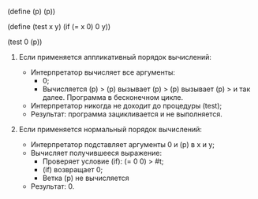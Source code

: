 (define (p) (p))

(define (test x y)
  (if (= x 0)
      0
      y))

(test 0 (p))

1. Если применяется аппликативный порядок вычислений:
    - Интерпретатор вычисляет все аргументы:
        - 0;
        - Вычисляется (p) > (p) вызывает (p) > (p) вызывает (p) > и так далее. Программа в бесконечном цикле.
    - Интерпретатор никогда не доходит до процедуры (test);
    - Результат: программа зацикливается и не выполняется.

2. Если применяется нормальный порядок вычислений:
    - Интерпретатор подставляет аргументы 0 и (p) в x и y;
    - Вычисляет получившееся выражение:
        - Проверяет условие (if): (= 0 0) > #t;
        - (if) возвращает 0;
        - Ветка (p) не вычисляется
    - Результат: 0.
